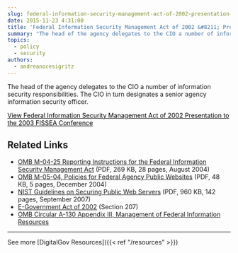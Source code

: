 ```yaml
---
slug: federal-information-security-management-act-of-2002-presentation-to-the-2003-fissea-conference
date: 2015-11-23 4:31:00
title: 'Federal Information Security Management Act of 2002 &#8211; Presentation to the 2003 FISSEA Conference'
summary: "The head of the agency delegates to the CIO a number of information security responsibilities. The CIO in turn designates a senior agency information security officer. View Federal Information Security Management Act of 2002 Presentation to the 2003 FISSEA Conference Related Links OMB M-04-25 Reporting Instructions for the Federal Information Security Management Act (PDF, 269"
topics:
  - policy
  - security
authors:
  - andreanocesigritz
---
```


The head of the agency delegates to the CIO a number of information security responsibilities. The CIO in turn designates a senior agency information security officer.

<a class="button" style="color: #000000" href="http://csrc.nist.gov/organizations/fissea/2003-conference/presentations/fissea-FISMA-030603.pdf">View Federal Information Security Management Act of 2002 Presentation to the 2003 FISSEA Conference</a>

## Related Links

  * [OMB M-04-25 Reporting Instructions for the Federal Information Security Management Act](https://www.whitehouse.gov/sites/whitehouse.gov/files/omb/memoranda/2004/m04-25.pdf) (PDF, 269 KB, 28 pages, August 2004)
  * [OMB M-05-04, Policies for Federal Agency Public Websites](https://www.whitehouse.gov/sites/whitehouse.gov/files/omb/memoranda/2005/m05-04.pdf) (PDF, 48 KB, 5 pages, December 2004)
  * [NIST Guidelines on Securing Public Web Servers](http://csrc.nist.gov/publications/nistpubs/800-44-ver2/SP800-44v2.pdf) (PDF, 960 KB, 142 pages, September 2007)
  * [E-Government Act of 2002](http://www.archives.gov/about/laws/egov-act-section-207.html) (Section 207)
  * [OMB Circular A-130 Appendix III, Management of Federal Information Resources](https://obamawhitehouse.archives.gov/omb/circulars_a130_a130appendix_iii)

 

* * *

 

See more [DigitalGov Resources]({{< ref "/resources" >}})

